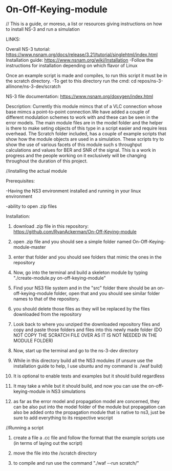 # On-Off-Keying-module


// This is a guide, or moreso, a list or resources giving instructions on how to install NS-3 and run a simulation

LINKS:

Overall NS-3 tutorial: https://www.nsnam.org/docs/release/3.21/tutorial/singlehtml/index.html
Installation guide: https://www.nsnam.org/wiki/Installation
                -Follow the instructions for installation depending on which flavor of Linux

Once an example script is made and compiles, to run this script it must be in the scratch directory.
                                          -To get to this directory run the cmd: cd repos/ns-3-allinone/ns-3-dev/scratch
                                          
NS-3 file documentation: https://www.nsnam.org/doxygen/index.html

Description:
                Currently this module mimcs that of a VLC connection whose base mimcs a point-to-point connection.We have added a couple of different modulation schemes to work with and these can be seen in the error models. The main module files are in the model folder and the helper is there to make seting objects of this type in a script easier and require less overhead. 
                The Scratch folder included, has a couple of example scripts that show how the module objects are used in a simulation. These scripts try to show the use of various facets of this module such s throughput calculations and values for BER and SNR of the signal. This is a work in progress and the people working on it exclusively will be changing throughout the duration of this project.


//installing the actual module

Prerequisites:

-Having the NS3 environment installed and running in your linux environment

-ability to open .zip files

Installation:

1) download .zip file in this repository: https://github.com/RyanAckerman/On-Off-Keying-module

2) open .zip file and you should see a simple folder named On-Off-Keying-module-master

3) enter that folder and you should see folders that mimic the ones in the repository

4) Now, go into the terminal and build a skeleton module by typing "./create-module.py on-off-keying-module"

5) Find your NS3 file system and in the "src" folder there should be an on-off-keying-module folder, open that and you should see similar folder names to that of the repository.

6) you should delete those files as they will be replaced by the files downloaded from the repository

7) Look back to where you unziped the downloaded repository files and copy and paste those folders and files into this newly made folder (DO NOT COPY THE SCRATCH FILE OVER AS IT IS NOT NEEDED IN THE MODULE FOLDER)

8) Now, start up the terminal and go to the ns-3-dev directory

9) While in this directory build all the NS3 modules (if unsure use the installation guide to help, I use ubuntu and my command is ./waf build)

10) It is optional to enable tests and examples but it should build regardless

11) It may take a while but it should build, and now you can use the on-off-keying-module in NS3 simulations

12) as far as the error model and propagation model are concerned, they can be also put into the model folder of the module but propagation can also be added onto the propagation module that is native to ns3, just be sure to add everything to its respective wscript


//Running a script

1) create a file a .cc file and follow the format that the example scripts use (in terms of laying out the script)

2) move the file into the /scratch directory

3) to compile and run use the command "./waf --run scratch/<filename>"
